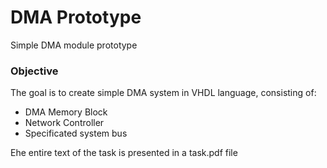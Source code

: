 # DMA Prototype
Simple DMA module prototype

### Objective
The goal is to create simple DMA system in VHDL language, consisting of:
* DMA Memory Block
* Network Controller
* Specificated system bus

Еhe entire text of the task is presented in a task.pdf file